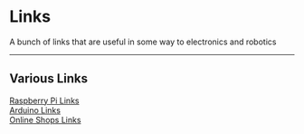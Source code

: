 # Links

A bunch of links that are useful in some way to electronics and robotics

****
## Various Links
[Raspberry Pi Links](https://github.com/WeThinkCodeRobotics/Links/blob/master/RaspberryPi/README.md)  
[Arduino Links](https://github.com/WeThinkCodeRobotics/Links/blob/master/Arduino/README.md)  
[Online Shops Links](https://github.com/WeThinkCodeRobotics/Links/blob/master/Shops/README.md)
